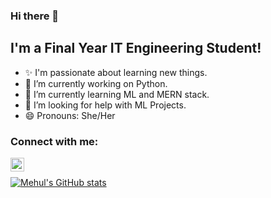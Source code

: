 ### Hi there 👋

## I'm a Final Year IT Engineering Student!

- ✨ I'm passionate about learning new things.
- 🔭 I’m currently working on Python.
- 🌱 I’m currently learning ML and MERN stack.
- 🤔 I’m looking for help with ML Projects.
- 😄 Pronouns: She/Her

### Connect with me:

[<img align="left" alt="Mehul | LinkedIn" width="22px" src="https://cdn.jsdelivr.net/npm/simple-icons@v3/icons/linkedin.svg" />][linkedin]

<br />

[![Mehul's GitHub stats](https://github-readme-stats.vercel.app/api?username=ShreemaShetty)](https://github.com/anuraghazra/github-readme-stats)

[linkedin]: https://www.linkedin.com/in/shreema-shetty-b254461a0/
